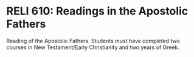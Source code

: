 # RELI 610: Readings in the Apostolic Fathers

Reading of the Apostolic Fathers. Students must have completed two courses in New Testament/Early Christianity and two years of Greek.